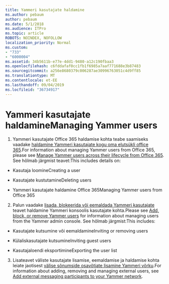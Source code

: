 ```yaml
---
title: Yammeri kasutajate haldamine
ms.author: pebaum
author: pebaum
ms.date: 5/1/2018
ms.audience: ITPro
ms.topic: article
ROBOTS: NOINDEX, NOFOLLOW
localization_priority: Normal
ms.custom:
- "733"
- "6000004"
ms.assetid: 34b5611b-e77e-4dd1-9480-a12c190fbaa3
ms.openlocfilehash: c6fddafaf0cc1fb1f6985a7aaf771688e3b87483
ms.sourcegitcommit: a256e8680379c006287ae30996763051c4d9ff85
ms.translationtype: MT
ms.contentlocale: et-EE
ms.lasthandoff: 09/04/2019
ms.locfileid: "36734917"
---
```

# <a name="managing-yammer-users"></a><span data-ttu-id="c1d78-102">Yammeri kasutajate haldamine</span><span class="sxs-lookup"><span data-stu-id="c1d78-102">Managing Yammer users</span></span>

1. <span data-ttu-id="c1d78-103">Yammeri kasutajate Office 365 haldamise kohta teabe saamiseks vaadake [haldamine Yammeri kasutajate kogu oma elutsükli office 365](https://docs.microsoft.com/yammer/manage-yammer-users/manage-users-across-their-lifecycle).</span><span class="sxs-lookup"><span data-stu-id="c1d78-103">For information about managing Yammer users from Office 365, please see [Manage Yammer users across their lifecycle from Office 365](https://docs.microsoft.com/yammer/manage-yammer-users/manage-users-across-their-lifecycle).</span></span> <span data-ttu-id="c1d78-104">See hõlmab järgmist teavet:</span><span class="sxs-lookup"><span data-stu-id="c1d78-104">This includes details on:</span></span>

  - <span data-ttu-id="c1d78-105">Kasutaja loomine</span><span class="sxs-lookup"><span data-stu-id="c1d78-105">Creating a user</span></span>

  - <span data-ttu-id="c1d78-106">Kasutajate kustutamine</span><span class="sxs-lookup"><span data-stu-id="c1d78-106">Deleting users</span></span>

  - <span data-ttu-id="c1d78-107">Yammeri kasutajate haldamine Office 365</span><span class="sxs-lookup"><span data-stu-id="c1d78-107">Managing Yammer users from Office 365</span></span>

2. <span data-ttu-id="c1d78-108">Palun vaadake [lisada, blokeerida või eemaldada Yammeri kasutajate](http://alchemyportal.azurewebsites.net/Rule/ManageYammer%20users%20across%20their%20lifecycle%20from%20Office%20365) teavet haldamine Yammeri konsoolis kasutajate kohta.</span><span class="sxs-lookup"><span data-stu-id="c1d78-108">Please see [Add, block, or remove Yammer users](http://alchemyportal.azurewebsites.net/Rule/ManageYammer%20users%20across%20their%20lifecycle%20from%20Office%20365) for information about managing users from the Yammer admin console.</span></span> <span data-ttu-id="c1d78-109">See hõlmab järgmist:</span><span class="sxs-lookup"><span data-stu-id="c1d78-109">This includes:</span></span>

  - <span data-ttu-id="c1d78-110">Kasutajate kutsumine või eemaldamine</span><span class="sxs-lookup"><span data-stu-id="c1d78-110">Inviting or removing users</span></span>

  - <span data-ttu-id="c1d78-111">Külaliskasutajate kutsumine</span><span class="sxs-lookup"><span data-stu-id="c1d78-111">Inviting guest users</span></span>

  - <span data-ttu-id="c1d78-112">Kasutajaloendi eksportimine</span><span class="sxs-lookup"><span data-stu-id="c1d78-112">Exporting the user list</span></span>

3. <span data-ttu-id="c1d78-113">Lisateavet väliste kasutajate lisamise, eemaldamise ja haldamise kohta leiate jaotisest [välise sõnumside osavõtjate lisamine Yammeri võrku](https://docs.microsoft.com/yammer/work-with-external-users/add-external-participants).</span><span class="sxs-lookup"><span data-stu-id="c1d78-113">For information about adding, removing and managing external users, see [Add external messaging participants to your Yammer network](https://docs.microsoft.com/yammer/work-with-external-users/add-external-participants).</span></span>

